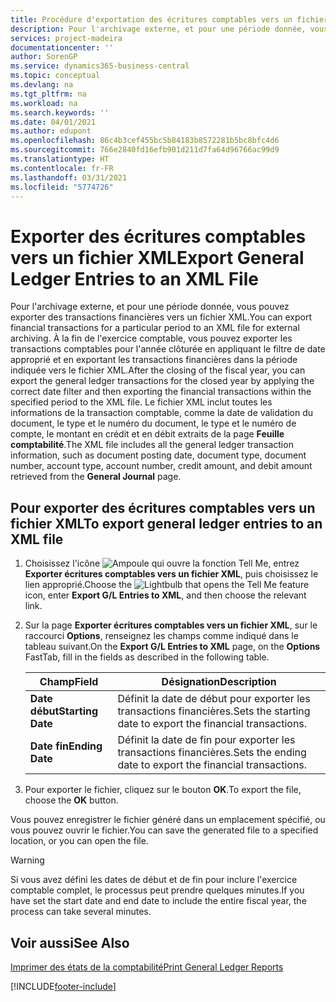 ```yaml
---
title: Procédure d'exportation des écritures comptables vers un fichier XML
description: Pour l'archivage externe, et pour une période donnée, vous pouvez exporter des transactions financières vers un fichier XML.
services: project-madeira
documentationcenter: ''
author: SorenGP
ms.service: dynamics365-business-central
ms.topic: conceptual
ms.devlang: na
ms.tgt_pltfrm: na
ms.workload: na
ms.search.keywords: ''
ms.date: 04/01/2021
ms.author: edupont
ms.openlocfilehash: 86c4b3cef455bc5b84183b8572281b5bc8bfc4d6
ms.sourcegitcommit: 766e2840fd16efb901d211d7fa64d96766ac99d9
ms.translationtype: HT
ms.contentlocale: fr-FR
ms.lasthandoff: 03/31/2021
ms.locfileid: "5774726"
---
```

# <a name="export-general-ledger-entries-to-an-xml-file"></a><span data-ttu-id="cbecd-103">Exporter des écritures comptables vers un fichier XML</span><span class="sxs-lookup"><span data-stu-id="cbecd-103">Export General Ledger Entries to an XML File</span></span>
<span data-ttu-id="cbecd-104">Pour l'archivage externe, et pour une période donnée, vous pouvez exporter des transactions financières vers un fichier XML.</span><span class="sxs-lookup"><span data-stu-id="cbecd-104">You can export financial transactions for a particular period to an XML file for external archiving.</span></span> <span data-ttu-id="cbecd-105">À la fin de l'exercice comptable, vous pouvez exporter les transactions comptables pour l'année clôturée en appliquant le filtre de date approprié et en exportant les transactions financières dans la période indiquée vers le fichier XML.</span><span class="sxs-lookup"><span data-stu-id="cbecd-105">After the closing of the fiscal year, you can export the general ledger transactions for the closed year by applying the correct date filter and then exporting the financial transactions within the specified period to the XML file.</span></span> <span data-ttu-id="cbecd-106">Le fichier XML inclut toutes les informations de la transaction comptable, comme la date de validation du document, le type et le numéro du document, le type et le numéro de compte, le montant en crédit et en débit extraits de la page **Feuille comptabilité**.</span><span class="sxs-lookup"><span data-stu-id="cbecd-106">The XML file includes all the general ledger transaction information, such as document posting date, document type, document number, account type, account number, credit amount, and debit amount retrieved from the **General Journal** page.</span></span>  

## <a name="to-export-general-ledger-entries-to-an-xml-file"></a><span data-ttu-id="cbecd-107">Pour exporter des écritures comptables vers un fichier XML</span><span class="sxs-lookup"><span data-stu-id="cbecd-107">To export general ledger entries to an XML file</span></span>  

1.  <span data-ttu-id="cbecd-108">Choisissez l'icône ![Ampoule qui ouvre la fonction Tell Me](../../media/ui-search/search_small.png "Dites-moi ce que vous voulez faire"), entrez **Exporter écritures comptables vers un fichier XML**, puis choisissez le lien approprié.</span><span class="sxs-lookup"><span data-stu-id="cbecd-108">Choose the ![Lightbulb that opens the Tell Me feature](../../media/ui-search/search_small.png "Tell me what you want to do") icon, enter **Export G/L Entries to XML**, and then choose the relevant link.</span></span>  
2.  <span data-ttu-id="cbecd-109">Sur la page **Exporter écritures comptables vers un fichier XML**, sur le raccourci **Options**, renseignez les champs comme indiqué dans le tableau suivant.</span><span class="sxs-lookup"><span data-stu-id="cbecd-109">On the **Export G/L Entries to XML** page, on the **Options** FastTab, fill in the fields as described in the following table.</span></span>  

    |<span data-ttu-id="cbecd-110">Champ</span><span class="sxs-lookup"><span data-stu-id="cbecd-110">Field</span></span>|<span data-ttu-id="cbecd-111">Désignation</span><span class="sxs-lookup"><span data-stu-id="cbecd-111">Description</span></span>|  
    |---------------------------------|---------------------------------------|  
    |<span data-ttu-id="cbecd-112">**Date début**</span><span class="sxs-lookup"><span data-stu-id="cbecd-112">**Starting Date**</span></span>|<span data-ttu-id="cbecd-113">Définit la date de début pour exporter les transactions financières.</span><span class="sxs-lookup"><span data-stu-id="cbecd-113">Sets the starting date to export the financial transactions.</span></span>|  
    |<span data-ttu-id="cbecd-114">**Date fin**</span><span class="sxs-lookup"><span data-stu-id="cbecd-114">**Ending Date**</span></span>|<span data-ttu-id="cbecd-115">Définit la date de fin pour exporter les transactions financières.</span><span class="sxs-lookup"><span data-stu-id="cbecd-115">Sets the ending date to export the financial transactions.</span></span>|  

3.  <span data-ttu-id="cbecd-116">Pour exporter le fichier, cliquez sur le bouton **OK**.</span><span class="sxs-lookup"><span data-stu-id="cbecd-116">To export the file, choose the **OK** button.</span></span>  

<span data-ttu-id="cbecd-117">Vous pouvez enregistrer le fichier généré dans un emplacement spécifié, ou vous pouvez ouvrir le fichier.</span><span class="sxs-lookup"><span data-stu-id="cbecd-117">You can save the generated file to a specified location, or you can open the file.</span></span>  

> [!WARNING]  
>  <span data-ttu-id="cbecd-118">Si vous avez défini les dates de début et de fin pour inclure l'exercice comptable complet, le processus peut prendre quelques minutes.</span><span class="sxs-lookup"><span data-stu-id="cbecd-118">If you have set the start date and end date to include the entire fiscal year, the process can take several minutes.</span></span>  

## <a name="see-also"></a><span data-ttu-id="cbecd-119">Voir aussi</span><span class="sxs-lookup"><span data-stu-id="cbecd-119">See Also</span></span>  
[<span data-ttu-id="cbecd-120">Imprimer des états de la comptabilité</span><span class="sxs-lookup"><span data-stu-id="cbecd-120">Print General Ledger Reports</span></span>](how-to-print-general-ledger-reports.md)


[!INCLUDE[footer-include](../../includes/footer-banner.md)]
